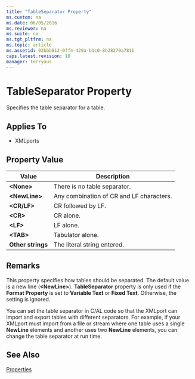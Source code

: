 ```yaml
---
title: "TableSeparator Property"
ms.custom: na
ms.date: 06/05/2016
ms.reviewer: na
ms.suite: na
ms.tgt_pltfrm: na
ms.topic: article
ms.assetid: 02bbb812-0ff4-429a-b1c0-8b28270a781b
caps.latest.revision: 10
manager: terryaus
---
```

# TableSeparator Property
Specifies the table separator for a table.  
  
## Applies To  
  
-   XMLports  
  
## Property Value  
  
|**Value**|**Description**|  
|---------------|---------------------|  
|**\<None\>**|There is no table separator.|  
|**\<NewLine\>**|Any combination of CR and LF characters.|  
|**\<CR\/LF\>**|CR followed by LF.|  
|**\<CR\>**|CR alone.|  
|**\<LF\>**|LF alone.|  
|**\<TAB\>**|Tabulator alone.|  
|**Other strings**|The literal string entered.|  
  
## Remarks  
 This property specifies how tables should be separated. The default value is a new line \(**\<NewLine\>**\). **TableSeparator** property is only used if the **Format Property** is set to **Variable Text** or **Fixed Text**. Otherwise, the setting is ignored.  
  
 You can set the table separator in C\/AL code so that the XMLport can import and export tables with different separators. For example, if your XMLport must import from a file or stream where one table uses a single **NewLine** elements and another uses two **NewLine** elements, you can change the table separator at run time.  
  
## See Also  
 [Properties](../dynamics-nav/Properties.md)